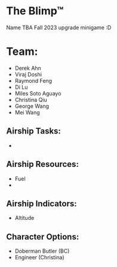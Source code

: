 # The Blimp™
Name TBA
Fall 2023 upgrade minigame :D

# Team:
- Derek Ahn
- Viraj Doshi
- Raymond Feng
- Di Lu
- Miles Soto Aguayo
- Christina Qiu
- George Wang
- Mei Wang

## Airship Tasks:
- 

## Airship Resources:
- Fuel
- 

## Airship Indicators:
- Altitude

## Character Options:
- Doberman Butler (BC)
- Engineer (Christina)
